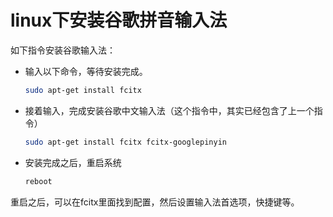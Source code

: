 # linux下安装谷歌拼音输入法



如下指令安装谷歌输入法：

- 输入以下命令，等待安装完成。

  ```bash
  sudo apt-get install fcitx
  ```

- 接着输入，完成安装谷歌中文输入法（这个指令中，其实已经包含了上一个指令）

  ```bash
  sudo apt-get install fcitx fcitx-googlepinyin
  ```

- 安装完成之后，重启系统

  ```bash
  reboot
  ```

重启之后，可以在fcitx里面找到配置，然后设置输入法首选项，快捷键等。